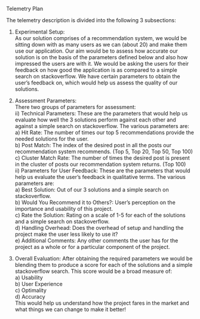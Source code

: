 Telemetry Plan  
  
The telemetry description is divided into the following 3 subsections:  
1) Experimental Setup:  
As our solution comprises of a recommendation system, we would be sitting down with as many users as we can (about 20) and make them use our application. Our aim would be to assess how accurate our solution is on the basis of the parameters defined below and also how impressed the users are with it. We would be asking the users for their feedback on how good the application is as compared to a simple search on stackoverflow. We have certain parameters to obtain the user’s feedback on, which would help us assess the quality of our solutions. 
2) Assessment Parameters:  
There two groups of parameters for assessment:  
ii) Technical Parameters: These are the parameters that would help us evaluate how well the 3 solutions perform against each other and against a simple search on stackoverflow. The various parameters are:  
a) Hit Rate: The number of times our top 5 recommendations provide the needed solutions for the user.  
b) Post Match: The index of the desired post in all the posts our recommendation system recommends. (Top 5, Top 20, Top 50, Top 100)  
c) Cluster Match Rate: The number of times the desired post is present in the cluster of posts our recommendation system returns. (Top 100)  
ii) Parameters for User Feedback: These are the parameters that would help us evaluate the user’s feedback in qualitative terms. The various parameters are:  
a) Best Solution: Out of our 3 solutions and a simple search on stackoverflow.  
b) Would You Recommend it to Others?: User’s perception on the importance and usability of this project.  
c) Rate the Solution: Rating on a scale of 1-5 for each of the solutions and a simple search on stackoverflow.  
d) Handling Overhead: Does the overhead of setup and handling the project make the user less likely to use it?  
e) Additional Comments: Any other comments the user has for the project as a whole or for a particular component of the project.  
  
3) Overall Evaluation: After obtaining the required parameters we would be blending them to produce a score for each of the solutions and a simple stackoverflow search. This score would be a broad measure of:  
a) Usability  
b) User Experience  
c) Optimality  
d) Accuracy  
This would help us understand how the project fares in the market and what things we can change to make it better!  
